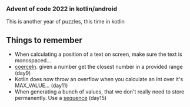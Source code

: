 ### Advent of code 2022 in kotlin/android

This is another year of puzzles, this time in kotlin

## Things to remember

 - When calculating a position of a text on screen, make sure the text is monospaced...
 - [coerceIn](https://kotlinlang.org/api/latest/jvm/stdlib/kotlin.ranges/coerce-in.html). given a number get the closest number in a provided range (day9)
 - Kotlin does now throw an overflow when you calculate an Int over it's MAX_VALUE... (day11)
 - When generating a bunch of values, that we don't really need to store permanently. Use a [sequence](https://kotlinlang.org/api/latest/jvm/stdlib/kotlin.sequences/-sequence-scope/yield.html) (day15)
